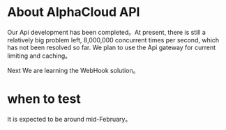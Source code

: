 # About AlphaCloud API

Our Api development has been completed。At present, there is still a relatively big problem left, 8,000,000 concurrent times per second, which has not been resolved so far. We plan to use the Api gateway for current limiting and caching。

Next We are learning the WebHook solution。

# when to test

It is expected to be around mid-February。
